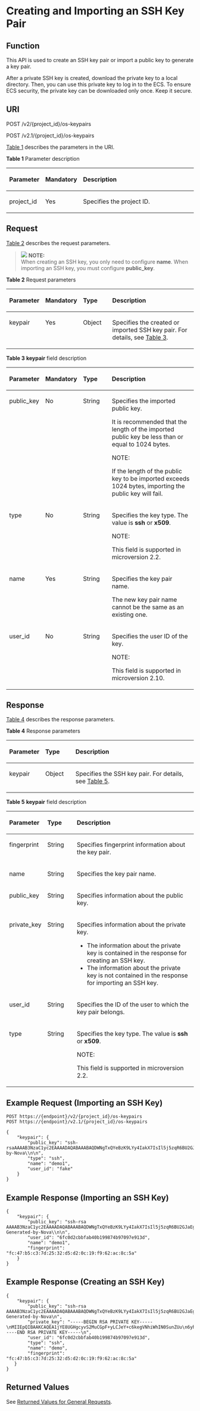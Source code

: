 # Creating and Importing an SSH Key Pair<a name="EN-US_TOPIC_0020212678"></a>

## Function<a name="section52930837"></a>

This API is used to create an SSH key pair or import a public key to generate a key pair.

After a private SSH key is created, download the private key to a local directory. Then, you can use this private key to log in to the ECS. To ensure ECS security, the private key can be downloaded only once. Keep it secure.

## URI<a name="section6615485"></a>

POST /v2/\{project\_id\}/os-keypairs

POST /v2.1/\{project\_id\}/os-keypairs

[Table 1](#table909717)  describes the parameters in the URI.

**Table  1**  Parameter description

<a name="table909717"></a>
<table><thead align="left"><tr id="row9180116"><th class="cellrowborder" valign="top" width="16.79%" id="mcps1.2.4.1.1"><p id="p5187119"><a name="p5187119"></a><a name="p5187119"></a>Parameter</p>
</th>
<th class="cellrowborder" valign="top" width="17.37%" id="mcps1.2.4.1.2"><p id="p17503500"><a name="p17503500"></a><a name="p17503500"></a>Mandatory</p>
</th>
<th class="cellrowborder" valign="top" width="65.84%" id="mcps1.2.4.1.3"><p id="p8497414"><a name="p8497414"></a><a name="p8497414"></a>Description</p>
</th>
</tr>
</thead>
<tbody><tr id="row67029240"><td class="cellrowborder" valign="top" width="16.79%" headers="mcps1.2.4.1.1 "><p id="p60659387"><a name="p60659387"></a><a name="p60659387"></a>project_id</p>
</td>
<td class="cellrowborder" valign="top" width="17.37%" headers="mcps1.2.4.1.2 "><p id="p14463294"><a name="p14463294"></a><a name="p14463294"></a>Yes</p>
</td>
<td class="cellrowborder" valign="top" width="65.84%" headers="mcps1.2.4.1.3 "><p id="p37593705"><a name="p37593705"></a><a name="p37593705"></a>Specifies the project ID.</p>
</td>
</tr>
</tbody>
</table>

## Request<a name="section59539371"></a>

[Table 2](#table8287277)  describes the request parameters.

>![](/images/icon-note.gif) **NOTE:**   
>When creating an SSH key, you only need to configure  **name**. When importing an SSH key, you must configure  **public\_key**.  

**Table  2**  Request parameters

<a name="table8287277"></a>
<table><thead align="left"><tr id="row6478825"><th class="cellrowborder" valign="top" width="16.73%" id="mcps1.2.5.1.1"><p id="p55022811"><a name="p55022811"></a><a name="p55022811"></a>Parameter</p>
</th>
<th class="cellrowborder" valign="top" width="17.11%" id="mcps1.2.5.1.2"><p id="p27662693"><a name="p27662693"></a><a name="p27662693"></a>Mandatory</p>
</th>
<th class="cellrowborder" valign="top" width="16.16%" id="mcps1.2.5.1.3"><p id="p26085680"><a name="p26085680"></a><a name="p26085680"></a>Type</p>
</th>
<th class="cellrowborder" valign="top" width="50%" id="mcps1.2.5.1.4"><p id="p32565348"><a name="p32565348"></a><a name="p32565348"></a>Description</p>
</th>
</tr>
</thead>
<tbody><tr id="row20547495"><td class="cellrowborder" valign="top" width="16.73%" headers="mcps1.2.5.1.1 "><p id="p53734436"><a name="p53734436"></a><a name="p53734436"></a>keypair</p>
</td>
<td class="cellrowborder" valign="top" width="17.11%" headers="mcps1.2.5.1.2 "><p id="p57522049"><a name="p57522049"></a><a name="p57522049"></a>Yes</p>
</td>
<td class="cellrowborder" valign="top" width="16.16%" headers="mcps1.2.5.1.3 "><p id="p28774374"><a name="p28774374"></a><a name="p28774374"></a>Object</p>
</td>
<td class="cellrowborder" valign="top" width="50%" headers="mcps1.2.5.1.4 "><p id="p38553569"><a name="p38553569"></a><a name="p38553569"></a>Specifies the created or imported SSH key pair. For details, see <a href="#table54046809">Table 3</a>.</p>
</td>
</tr>
</tbody>
</table>

**Table  3** **keypair**  field description

<a name="table54046809"></a>
<table><thead align="left"><tr id="row66830726"><th class="cellrowborder" valign="top" width="16.73%" id="mcps1.2.5.1.1"><p id="p47584422136"><a name="p47584422136"></a><a name="p47584422136"></a>Parameter</p>
</th>
<th class="cellrowborder" valign="top" width="17.11%" id="mcps1.2.5.1.2"><p id="p47581425137"><a name="p47581425137"></a><a name="p47581425137"></a>Mandatory</p>
</th>
<th class="cellrowborder" valign="top" width="16.16%" id="mcps1.2.5.1.3"><p id="p187581542191314"><a name="p187581542191314"></a><a name="p187581542191314"></a>Type</p>
</th>
<th class="cellrowborder" valign="top" width="50%" id="mcps1.2.5.1.4"><p id="p197587425136"><a name="p197587425136"></a><a name="p197587425136"></a>Description</p>
</th>
</tr>
</thead>
<tbody><tr id="row4961980"><td class="cellrowborder" valign="top" width="16.73%" headers="mcps1.2.5.1.1 "><p id="p66376082"><a name="p66376082"></a><a name="p66376082"></a>public_key</p>
</td>
<td class="cellrowborder" valign="top" width="17.11%" headers="mcps1.2.5.1.2 "><p id="p7753598"><a name="p7753598"></a><a name="p7753598"></a>No</p>
</td>
<td class="cellrowborder" valign="top" width="16.16%" headers="mcps1.2.5.1.3 "><p id="p24061669"><a name="p24061669"></a><a name="p24061669"></a>String</p>
</td>
<td class="cellrowborder" valign="top" width="50%" headers="mcps1.2.5.1.4 "><p id="p189241054111414"><a name="p189241054111414"></a><a name="p189241054111414"></a>Specifies the imported public key.</p>
<p id="p52054505113323"><a name="p52054505113323"></a><a name="p52054505113323"></a>It is recommended that the length of the imported public key be less than or equal to 1024 bytes.</p>
<div class="note" id="note6540161717279"><a name="note6540161717279"></a><a name="note6540161717279"></a><span class="notetitle"> NOTE: </span><div class="notebody"><p id="p354119176278"><a name="p354119176278"></a><a name="p354119176278"></a>If the length of the public key to be imported exceeds 1024 bytes, importing the public key will fail.</p>
</div></div>
</td>
</tr>
<tr id="row82031036195016"><td class="cellrowborder" valign="top" width="16.73%" headers="mcps1.2.5.1.1 "><p id="p920333685015"><a name="p920333685015"></a><a name="p920333685015"></a>type</p>
</td>
<td class="cellrowborder" valign="top" width="17.11%" headers="mcps1.2.5.1.2 "><p id="p9203836135020"><a name="p9203836135020"></a><a name="p9203836135020"></a>No</p>
</td>
<td class="cellrowborder" valign="top" width="16.16%" headers="mcps1.2.5.1.3 "><p id="p1420310367501"><a name="p1420310367501"></a><a name="p1420310367501"></a>String</p>
</td>
<td class="cellrowborder" valign="top" width="50%" headers="mcps1.2.5.1.4 "><p id="p142031336145018"><a name="p142031336145018"></a><a name="p142031336145018"></a>Specifies the key type. The value is <span class="parmvalue" id="parmvalue154570505291950"><a name="parmvalue154570505291950"></a><a name="parmvalue154570505291950"></a><b>ssh</b></span> or <span class="parmvalue" id="parmvalue162052459691954"><a name="parmvalue162052459691954"></a><a name="parmvalue162052459691954"></a><b>x509</b></span>.</p>
<div class="note" id="note72667312334"><a name="note72667312334"></a><a name="note72667312334"></a><span class="notetitle"> NOTE: </span><div class="notebody"><p id="p6266103203312"><a name="p6266103203312"></a><a name="p6266103203312"></a>This field is supported in microversion 2.2.</p>
</div></div>
</td>
</tr>
<tr id="row28567114"><td class="cellrowborder" valign="top" width="16.73%" headers="mcps1.2.5.1.1 "><p id="p32234903"><a name="p32234903"></a><a name="p32234903"></a>name</p>
</td>
<td class="cellrowborder" valign="top" width="17.11%" headers="mcps1.2.5.1.2 "><p id="p60890369"><a name="p60890369"></a><a name="p60890369"></a>Yes</p>
</td>
<td class="cellrowborder" valign="top" width="16.16%" headers="mcps1.2.5.1.3 "><p id="p33172847"><a name="p33172847"></a><a name="p33172847"></a>String</p>
</td>
<td class="cellrowborder" valign="top" width="50%" headers="mcps1.2.5.1.4 "><p id="p23814811"><a name="p23814811"></a><a name="p23814811"></a>Specifies the key pair name.</p>
<p id="p3185261315290"><a name="p3185261315290"></a><a name="p3185261315290"></a>The new key pair name cannot be the same as an existing one.</p>
</td>
</tr>
<tr id="row22241550192311"><td class="cellrowborder" valign="top" width="16.73%" headers="mcps1.2.5.1.1 "><p id="p14224450172312"><a name="p14224450172312"></a><a name="p14224450172312"></a>user_id</p>
</td>
<td class="cellrowborder" valign="top" width="17.11%" headers="mcps1.2.5.1.2 "><p id="p167344512420"><a name="p167344512420"></a><a name="p167344512420"></a>No</p>
</td>
<td class="cellrowborder" valign="top" width="16.16%" headers="mcps1.2.5.1.3 "><p id="p1022419500232"><a name="p1022419500232"></a><a name="p1022419500232"></a>String</p>
</td>
<td class="cellrowborder" valign="top" width="50%" headers="mcps1.2.5.1.4 "><p id="p1622411505237"><a name="p1622411505237"></a><a name="p1622411505237"></a>Specifies the user ID of the key.</p>
<div class="note" id="note11947192417336"><a name="note11947192417336"></a><a name="note11947192417336"></a><span class="notetitle"> NOTE: </span><div class="notebody"><p id="p189475244337"><a name="p189475244337"></a><a name="p189475244337"></a>This field is supported in microversion 2.10.</p>
</div></div>
</td>
</tr>
</tbody>
</table>

## Response<a name="section66092295"></a>

[Table 4](#table51598880)  describes the response parameters.

**Table  4**  Response parameters

<a name="table51598880"></a>
<table><thead align="left"><tr id="row44903457"><th class="cellrowborder" valign="top" width="16.66%" id="mcps1.2.4.1.1"><p id="p52863116"><a name="p52863116"></a><a name="p52863116"></a>Parameter</p>
</th>
<th class="cellrowborder" valign="top" width="16.29%" id="mcps1.2.4.1.2"><p id="p16299242"><a name="p16299242"></a><a name="p16299242"></a>Type</p>
</th>
<th class="cellrowborder" valign="top" width="67.05%" id="mcps1.2.4.1.3"><p id="p45170224"><a name="p45170224"></a><a name="p45170224"></a>Description</p>
</th>
</tr>
</thead>
<tbody><tr id="row23474126"><td class="cellrowborder" valign="top" width="16.66%" headers="mcps1.2.4.1.1 "><p id="p22356031"><a name="p22356031"></a><a name="p22356031"></a>keypair</p>
</td>
<td class="cellrowborder" valign="top" width="16.29%" headers="mcps1.2.4.1.2 "><p id="p45057304"><a name="p45057304"></a><a name="p45057304"></a>Object</p>
</td>
<td class="cellrowborder" valign="top" width="67.05%" headers="mcps1.2.4.1.3 "><p id="p30540622"><a name="p30540622"></a><a name="p30540622"></a>Specifies the SSH key pair. For details, see <a href="#table51079899">Table 5</a>.</p>
</td>
</tr>
</tbody>
</table>

**Table  5** **keypair**  field description

<a name="table51079899"></a>
<table><thead align="left"><tr id="row66208776"><th class="cellrowborder" valign="top" width="16.79%" id="mcps1.2.4.1.1"><p id="p1117813381339"><a name="p1117813381339"></a><a name="p1117813381339"></a>Parameter</p>
</th>
<th class="cellrowborder" valign="top" width="16.04%" id="mcps1.2.4.1.2"><p id="p1517883853320"><a name="p1517883853320"></a><a name="p1517883853320"></a>Type</p>
</th>
<th class="cellrowborder" valign="top" width="67.17%" id="mcps1.2.4.1.3"><p id="p13178153853317"><a name="p13178153853317"></a><a name="p13178153853317"></a>Description</p>
</th>
</tr>
</thead>
<tbody><tr id="row27729526"><td class="cellrowborder" valign="top" width="16.79%" headers="mcps1.2.4.1.1 "><p id="p31499108"><a name="p31499108"></a><a name="p31499108"></a>fingerprint</p>
</td>
<td class="cellrowborder" valign="top" width="16.04%" headers="mcps1.2.4.1.2 "><p id="p37455857"><a name="p37455857"></a><a name="p37455857"></a>String</p>
</td>
<td class="cellrowborder" valign="top" width="67.17%" headers="mcps1.2.4.1.3 "><p id="p59121255"><a name="p59121255"></a><a name="p59121255"></a>Specifies fingerprint information about the key pair.</p>
</td>
</tr>
<tr id="row62329248"><td class="cellrowborder" valign="top" width="16.79%" headers="mcps1.2.4.1.1 "><p id="p15504345"><a name="p15504345"></a><a name="p15504345"></a>name</p>
</td>
<td class="cellrowborder" valign="top" width="16.04%" headers="mcps1.2.4.1.2 "><p id="p54079315"><a name="p54079315"></a><a name="p54079315"></a>String</p>
</td>
<td class="cellrowborder" valign="top" width="67.17%" headers="mcps1.2.4.1.3 "><p id="p30917775"><a name="p30917775"></a><a name="p30917775"></a>Specifies the key pair name.</p>
</td>
</tr>
<tr id="row9824527"><td class="cellrowborder" valign="top" width="16.79%" headers="mcps1.2.4.1.1 "><p id="p57589242"><a name="p57589242"></a><a name="p57589242"></a>public_key</p>
</td>
<td class="cellrowborder" valign="top" width="16.04%" headers="mcps1.2.4.1.2 "><p id="p20116657"><a name="p20116657"></a><a name="p20116657"></a>String</p>
</td>
<td class="cellrowborder" valign="top" width="67.17%" headers="mcps1.2.4.1.3 "><p id="p35311297"><a name="p35311297"></a><a name="p35311297"></a>Specifies information about the public key.</p>
</td>
</tr>
<tr id="row16629746121557"><td class="cellrowborder" valign="top" width="16.79%" headers="mcps1.2.4.1.1 "><p id="p4832208121557"><a name="p4832208121557"></a><a name="p4832208121557"></a>private_key</p>
</td>
<td class="cellrowborder" valign="top" width="16.04%" headers="mcps1.2.4.1.2 "><p id="p55864542121557"><a name="p55864542121557"></a><a name="p55864542121557"></a>String</p>
</td>
<td class="cellrowborder" valign="top" width="67.17%" headers="mcps1.2.4.1.3 "><p id="p28734020121557"><a name="p28734020121557"></a><a name="p28734020121557"></a>Specifies information about the private key.</p>
<a name="ul53408548183356"></a><a name="ul53408548183356"></a><ul id="ul53408548183356"><li>The information about the private key is contained in the response for creating an SSH key.</li><li>The information about the private key is not contained in the response for importing an SSH key.</li></ul>
</td>
</tr>
<tr id="row49366219"><td class="cellrowborder" valign="top" width="16.79%" headers="mcps1.2.4.1.1 "><p id="p39240784"><a name="p39240784"></a><a name="p39240784"></a>user_id</p>
</td>
<td class="cellrowborder" valign="top" width="16.04%" headers="mcps1.2.4.1.2 "><p id="p29185940"><a name="p29185940"></a><a name="p29185940"></a>String</p>
</td>
<td class="cellrowborder" valign="top" width="67.17%" headers="mcps1.2.4.1.3 "><p id="p3041091"><a name="p3041091"></a><a name="p3041091"></a>Specifies the ID of the user to which the key pair belongs.</p>
</td>
</tr>
<tr id="row97681950172617"><td class="cellrowborder" valign="top" width="16.79%" headers="mcps1.2.4.1.1 "><p id="p1076825012260"><a name="p1076825012260"></a><a name="p1076825012260"></a>type</p>
</td>
<td class="cellrowborder" valign="top" width="16.04%" headers="mcps1.2.4.1.2 "><p id="p1768150152614"><a name="p1768150152614"></a><a name="p1768150152614"></a>String</p>
</td>
<td class="cellrowborder" valign="top" width="67.17%" headers="mcps1.2.4.1.3 "><p id="p121861283275"><a name="p121861283275"></a><a name="p121861283275"></a>Specifies the key type. The value is <span class="parmvalue" id="parmvalue1422324794"><a name="parmvalue1422324794"></a><a name="parmvalue1422324794"></a><b>ssh</b></span> or <span class="parmvalue" id="parmvalue894263456"><a name="parmvalue894263456"></a><a name="parmvalue894263456"></a><b>x509</b></span>.</p>
<div class="note" id="note101959155342"><a name="note101959155342"></a><a name="note101959155342"></a><span class="notetitle"> NOTE: </span><div class="notebody"><p id="p1519619158347"><a name="p1519619158347"></a><a name="p1519619158347"></a>This field is supported in microversion 2.2.</p>
</div></div>
</td>
</tr>
</tbody>
</table>

## Example Request \(Importing an SSH Key\)<a name="section1176153117145"></a>

```
POST https://{endpoint}/v2/{project_id}/os-keypairs
POST https://{endpoint}/v2.1/{project_id}/os-keypairs
```

```
{
    "keypair": {
        "public_key": "ssh-rsaAAAAB3NzaC1yc2EAAAADAQABAAABAQDWNgTxQYeBzK9LYy4IakX7IsIl5j5zqR6BU2GJaEg3RK6dlS7rKFQhvy/V/1emK+GT/7P8up9VsMZ9Dx6PBOLow5p+2/wGsMlwDJpWiQ8zNnEMg+u/Ar/ZhYHAMyKEAOOJxIcnPoUgxfNdj/eiXV98AabsBdUA7QD30Og8F4Bmn2lii/WD9KbQQVjb7kbB3gNIJpGTUcoX73arorqkq/ppaLRmmwMJ7bTIGl8/0MWU2Dy+eTByOaDMb2htbB+j8ZXyEu7Oooy0NaSd+PNHv3PZ9OIVO7gd1lyoTRvCMK/F346+zmZtk5EASSOx5RifnSwk3NtugVjXs9GMJfFLBRibGenerated-by-Nova\\n\n",
        "type": "ssh",
        "name": "demo1",
        "user_id": "fake"
    }
}
```

## Example Response \(Importing an SSH Key\)<a name="section8681151155119"></a>

```
{
    "keypair": {
        "public_key": "ssh-rsa AAAAB3NzaC1yc2EAAAADAQABAAABAQDWNgTxQYeBzK9LYy4IakX7IsIl5j5zqR6BU2GJaEg3RK6dlS7rKFQhvy/V/1emK+GT/7P8up9VsMZ9Dx6PBOLow5p+2/wGsMlwDJpWiQ8zNnEMg+u/Ar/ZhYHAMyKEAOOJxIcnPoUgxfNdj/eiXV98AabsBdUA7QD30Og8F4Bmn2lii/WD9KbQQVjb7kbB3gNIJpGTUcoX73arorqkq/ppaLRmmwMJ7bTIGl8/0MWU2Dy+eTByOaDMb2htbB+j8ZXyEu7Oooy0NaSd+PNHv3PZ9OIVO7gd1lyoTRvCMK/F346+zmZtk5EASSOx5RifnSwk3NtugVjXs9GMJfFLBRib Generated-by-Nova\\n\n",
        "user_id": "6fc0d2cbbfab40b199874b97097e913d",
        "name": "demo1",
        "fingerprint": "fc:47:b5:c3:7d:25:32:d5:d2:0c:19:f9:62:ac:8c:5a"
    }
}
```

## Example Response \(Creating an SSH Key\)<a name="section97601124125214"></a>

```
{
    "keypair": {
        "public_key": "ssh-rsa AAAAB3NzaC1yc2EAAAADAQABAAABAQDWNgTxQYeBzK9LYy4IakX7IsIl5j5zqR6BU2GJaEg3RK6dlS7rKFQhvy/V/1emK+GT/7P8up9VsMZ9Dx6PBOLow5p+2/wGsMlwDJpWiQ8zNnEMg+u/Ar/ZhYHAMyKEAOOJxIcnPoUgxfNdj/eiXV98AabsBdUA7QD30Og8F4Bmn2lii/WD9KbQQVjb7kbB3gNIJpGTUcoX73arorqkq/ppaLRmmwMJ7bTIGl8/0MWU2Dy+eTByOaDMb2htbB+j8ZXyEu7Oooy0NaSd+PNHv3PZ9OIVO7gd1lyoTRvCMK/F346+zmZtk5EASSOx5RifnSwk3NtugVjXs9GMJfFLBRib Generated-by-Nova\n",
        "private_key": "-----BEGIN RSA PRIVATE KEY-----\nMIIEpQIBAAKCAQEA1jYE8UGHgcyvS2MuCGpF+yLCJeY+c6kegVNhiWhIN0SunZUu\n6yhUIb8v1f9Xpivhk/+z/LqfVbDGfQ8ejwTi6MOaftv8BrDJcAyaVokPMzZxDIPr\nvwK/2YWBwDMihADjicSHJz6FIMXzXY/3ol1ffAGm7AXVAO0A99DoPBeAZp9pYov1\ng/Sm0EFY2+5Gwd4DSCaRk1HKF+92q6K6pKv6aWi0ZpsDCe20yBpfP9DFlNg8vnkw\ncjmgzG9obWwfo/GV8hLuzqKMtDWknfjzR79z2fTiFTu4HdZcqE0bwjCvxd+Ovs5m\nbZORAEkjseUYn50sJNzbboFY17PRjCXxSwUYmwIDAQABAoIBADNKQ+ywUA3YQLDA\nUqlZKOB09h+0/YccG13D5TrNaV0yaMz6h31u7pYV/RI0TXxQTXbuZt5AoR4Xca9I\nC30bImmxTDDL45CGi/T0T5AgyS7t/iuM+smFkwI2YVbv53fL7q9yCxpucdnjC95/\nNj/+M3qxupIQ42uRVAYCU1jwF6J6YLy/9UamrmVd4bWFRtT19O7uszUhHLqJOZXq\n3ItqnMyD5bSMkzMN+RxmZVXAPkBOonGVeBBInCjvHv23REkngX38zcUSc543H3Di\n4673helqSdMnI0/TgyfLQcNuOsfQcD02ABWlGBe0nCTqP8pTRo86nzK1+AoCUp72\nIsTeviECgYEA8yHKeo/eZw25eDb3YTJovbgzA61n6AYQlDQv7rBGQDwKKQHdEqhR\nP0PbScaoT7wSeLtYV0vxxA6qjEEuHhZIk/t2wEILu+AH4AK88SUbUn6ZoYu+XmTA\nx26e2QRo8Ngi/KtIfeOGXx1PM/H2/OjEN3XjkfwJsj5bB+HjpF/wsnUCgYEA4Yxg\nWJYNrvSkmvXmDgxHwdxfUpVAcp40bvomNgYpKn9R2TyjMCSDIw8vVC6cGCFB9/Pc\nG0pr8RN2SvbTaPo/96DkKdHz7NAWkzUSChD4Oy7ZNXw6GK3x1tGwMWeTs1hQDHhO\nrjS+E3bV2jC4EIvLLBxCNCbhtmQwlGUj7ZhgHM8CgYEA14UGpWpOrW8/D086LpCu\nxC46GnJmfwiRPa6dJqpfO6V9JCigvV8y1i/ifR16KWP/w8HeZ1PMtgyCJd3JcaYz\nI+pus7JYEGxgzrPepKxN8eyDZu4nDCmnsaFfceQ02fnd2bhDhERh4oJqqRM966ax\n+K+p0MhoF/aqXuxgDF93T9kCgYEAw7TsfLFnGiJJGfS4NARP11UCmUPMcif4UztX\nIJVj7u4e9SJ6bvGfoDIy3Ra8duuUtDOzDzMaSkqa4B0f//z0uEew8uCsiRVeIUlx\nZ66l1aSm8JPkTTnRmJbGDXhUXtAIVWmmy94T+AurL/IKJMFH//RdNadvPrXcuUax\nUB5hd10CgYEA3JBuX4BriSk6Bii0kYniqFM/1tEgVelAP6DT6uePvzTFdSJ0dMQo\nzwgWNmm43CyoKW/rw8yIbtIQZKBfHudSNx72nSmnBKaf3QPB40xsCip90ZUTfZdn\nLJzX1t4clg1wNsN4mJDwiYM9k3rB/8EY1fh9gUYI84X6xFAHllkv0To=\n-----END RSA PRIVATE KEY-----\n",
        "user_id": "6fc0d2cbbfab40b199874b97097e913d",
        "type": "ssh",
        "name": "demo",
        "fingerprint": "fc:47:b5:c3:7d:25:32:d5:d2:0c:19:f9:62:ac:8c:5a"
   }
}
```

## Returned Values<a name="section57959746"></a>

See  [Returned Values for General Requests](returned-values-for-general-requests.md).

